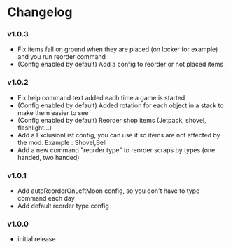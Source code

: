 # Changelog

### v1.0.3

- Fix items fall on ground when they are placed (on locker for example) and you run reorder command
- (Config enabled by default) Add a config to reorder or not placed items

### v1.0.2

- Fix help command text added each time a game is started
- (Config enabled by default) Added rotation for each object in a stack to make them easier to see
- (Config enabled by default) Reorder shop items (Jetpack, shovel, flashlight...)
- Add a ExclusionList config, you can use it so items are not affected by the mod. Example : Shovel,Bell
- Add a new command "reorder type" to reorder scraps by types (one handed, two handed)

### v1.0.1

- Add autoReorderOnLeftMoon config, so you don't have to type command each day
- Add default reorder type config

### v1.0.0

- initial release
